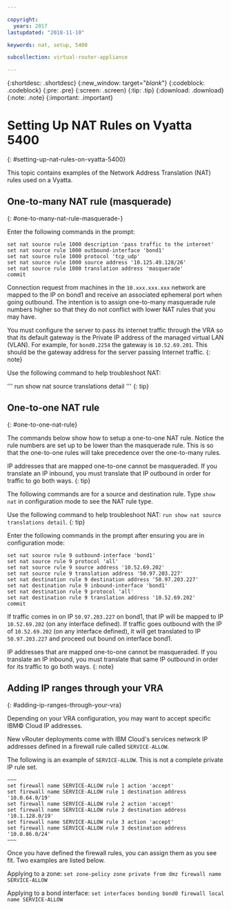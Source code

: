 ```yaml
---

copyright:
  years: 2017
lastupdated: "2018-11-10"

keywords: nat, setup, 5400

subcollection: virtual-router-appliance

---
```


{:shortdesc: .shortdesc}
{:new_window: target="_blank_"}
{:codeblock: .codeblock}
{:pre: .pre}
{:screen: .screen}
{:tip: .tip}
{:download: .download}
{:note: .note}
{:important: .important}

# Setting Up NAT Rules on Vyatta 5400
{: #setting-up-nat-rules-on-vyatta-5400}

This topic contains examples of the Network Address Translation (NAT) rules used on a Vyatta.

## One-to-many NAT rule (masquerade)
{: #one-to-many-nat-rule-masquerade-}

Enter the following commands in the prompt:

~~~
set nat source rule 1000 description 'pass traffic to the internet'
set nat source rule 1000 outbound-interface 'bond1'
set nat source rule 1000 protocol 'tcp_udp'
set nat source rule 1000 source address '10.125.49.128/26'
set nat source rule 1000 translation address 'masquerade'
commit
~~~

Connection request from machines in the `10.xxx.xxx.xxx` network are mapped to the IP on bond1 and receive an associated ephemeral port when going outbound. The intention is to assign one-to-many masquerade rule numbers higher so that they do not conflict with lower NAT rules that you may have.

You must configure the server to pass its internet traffic through the VRA so that its default gateway is the Private IP address of the managed virtual LAN (VLAN). For example, for `bond0.2254` the gateway is `10.52.69.201`. This should be the gateway address for the server passing Internet traffic.
{: note}

Use the following command to help troubleshoot NAT:

  '''
  run show nat source translations detail
  '''
  {: tip}

## One-to-one NAT rule
{: #one-to-one-nat-rule}

The commands below show how to setup a one-to-one NAT rule. Notice the rule numbers are set up to be lower than the masquerade rule. This is so that the one-to-one rules will take precedence over the one-to-many rules.

IP addresses that are mapped one-to-one cannot be masqueraded. If you translate an IP inbound, you must translate that IP outbound in order for traffic to go both ways.
{: tip}

The following commands are for a source and destination rule. Type `show nat` in configuration mode to see the NAT rule type.

  Use the following command to help troubleshoot NAT: `run show nat source translations detail`.
  {: tip}

Enter the following commands in the prompt after ensuring you are in configuration mode:

~~~
set nat source rule 9 outbound-interface 'bond1'
set nat source rule 9 protocol 'all'
set nat source rule 9 source address '10.52.69.202'
set nat source rule 9 translation address '50.97.203.227'
set nat destination rule 9 destination address '50.97.203.227'
set nat destination rule 9 inbound-interface 'bond1'
set nat destination rule 9 protocol 'all'
set nat destination rule 9 translation address '10.52.69.202'
commit
~~~

If traffic comes in on IP `50.97.203.227` on bond1, that IP will be mapped to IP `10.52.69.202` (on any interface defined). If traffic goes outbound with the IP of `10.52.69.202` (on any interface defined), it will get translated to IP `50.97.203.227` and proceed out bound on interface bond1.

IP addresses that are mapped one-to-one cannot be masqueraded. If you translate an IP inbound, you must translate that same IP outbound in order for its traffic to go both ways.
{: note}

## Adding IP ranges through your VRA
{: #adding-ip-ranges-through-your-vra}

Depending on your VRA configuration, you may want to accept specific IBM© Cloud IP addresses.

New vRouter deployments come with IBM Cloud's services network IP addresses defined in a firewall rule called `SERVICE-ALLOW`.

The following is an example of `SERVICE-ALLOW`. This is not a complete private IP rule set.

```
~~~
set firewall name SERVICE-ALLOW rule 1 action 'accept'
set firewall name SERVICE-ALLOW rule 1 destination address '10.0.64.0/19'
set firewall name SERVICE-ALLOW rule 2 action 'accept'
set firewall name SERVICE-ALLOW rule 2 destination address '10.1.128.0/19'
set firewall name SERVICE-ALLOW rule 3 action 'accept'
set firewall name SERVICE-ALLOW rule 3 destination address '10.0.86.0/24'
~~~
```

Once you have defined the firewall rules, you can assign them as you see fit. Two examples are listed below.

Applying to a zone: `set zone-policy zone private from dmz firewall name SERVICE-ALLOW`

Applying to a bond interface: `set interfaces bonding bond0 firewall local name SERVICE-ALLOW`
